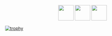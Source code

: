 <div align="center">
  <img src="https://web.archive.org/web/20000928224415/http://www.geocities.com:80/Athens/Olympus/5037/Graphics/Religious/book1.gif" height="50" />
  <img src="https://web.archive.org/web/20091022154017/http://www.geocities.com/r_d_orioli/jukebox010.gif" height="50" />
  <img src="https://web.archive.org/web/20000928224415/http://www.geocities.com:80/Athens/Olympus/5037/Graphics/Religious/book1.gif" height="50" />
</div>

[![trophy](https://github-profile-trophy.vercel.app/?username=michele-lorenzoni&theme=monokai)](https://github.com/ryo-ma/github-profile-trophy)
